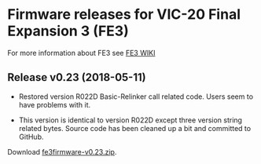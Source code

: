# Firmware releases for VIC-20 Final Expansion 3 (FE3)

For more information about FE3 see
[FE3 WIKI](http://sleepingelephant.com/denial/wiki/index.php?title=Final_Expansion)

## Release v0.23 (2018-05-11)


- Restored version R022D Basic-Relinker call related code. Users seem to
  have problems with it.

- This version is identical to version R022D except three version string
  related bytes. Source code has been cleaned up a bit and committed to
  GitHub.

Download [fe3firmware-v0.23.zip](releases/fe3firmware-v0.23.zip).
